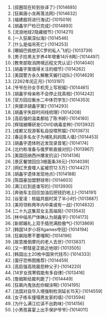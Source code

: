 
1. [叔圈现在轮到张译了]-[1014685]
1. [狂飙唐小龙再落法网]-[1014632]
1. [福建舰将进行海试]-[1015019]
1. [胡鑫宇尸检已完成]-[1014893]
1. [流浪地球2隐藏细节]-[1014211]
1. [一入狂飙深似海]-[1014546]
1. [什么是缢吊死亡]-[1014253]
1. [曝姆巴佩想买C罗的私人飞机]-[1013739]
1. [男子捡黑太岁养4年增重14斤8两]-[1014497]
1. [教育部取消跨境远程文凭认证]-[1014040]
1. [胡鑫宇案值得关注的细节]-[1014262]
1. [美国警方永久解散天蝎行动队]-[1014629]
1. [2262年闰正月]-[1013197]
1. [爷爷在孙女手机壳上写祝福]-[1014461]
1. [胡鑫宇母亲称不会停止找真相]-[1014242]
1. [官方回应衡水二中体罚学生]-[1014353]
1. [央媒评胡鑫宇案]-[1014293]
1. [胡鑫宇失踪时间线梳理]-[1014208]
1. [高启强的温柔都给了陈书婷]-[1014180]
1. [辉瑞被曝研发COVID病毒变种]-[1013932]
1. [成都又现游客私自投喂熊猫]-[1013873]
1. [春运多名女子为哺乳妈妈围人墙]-[1014453]
1. [胡鑫宇遗体附近发现录音笔]-[1014174]
1. [北约称准备与俄罗斯直接对抗]-[1013967]
1. [美国田纳西州爆发抗议]-[1014136]
1. [景区餐馆回应3根面条38元]-[1014039]
1. [网红烹食噬人鲨被罚12.5万]-[1014427]
1. [胡鑫宇遗体发现地点]-[1014188]
1. [陈国豪加盟野球帝]-[1014603]
1. [满江红到底谁写的]-[1013930]
1. [奔驰车主回应加油后把钱扔地上]-[1014191]
1. [谷爱凌：核磁共振时哭了半小时]-[1013887]
1. [美将领称两年内中美或有一战]-[1014832]
1. [二十九这集双女主高端局]-[1013543]
1. [林中缢吊尸体确认为胡鑫宇]-[1014173]
1. [新郎婚礼上双手插兜满脸傲气]-[1013869]
1. [韩国14岁小将Xgames夺冠]-[1014194]
1. [狂飙陆寒不要嘎啊]-[1014196]
1. [故意推倒摩托的老人去世]-[1013837]
1. [又一颗彗星正抵近地球]-[1013505]
1. [韩国出土20枚中国宋代钱币]-[1014333]
1. [蛋仔恐怖图推荐]-[1014459]
1. [高启强高晓晨怨种父子]-[1014220]
1. [14岁女孩寒假能有多自律]-[1013416]
1. [詹姆斯给裁判跪了]-[1014449]
1. [狂飙内鬼张彪你糊涂啊]-[1014195]
1. [法国对自华入境强制检测延长15天]-[1014559]
1. [女子练车撞塌男友家的墙]-[1013594]
1. [为什么满江红读不出韵味]-[1014156]
1. [小男孩喜宴上出手保护爷爷]-[1014011]